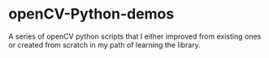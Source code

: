 # openCV-Python-demos
A series of openCV python scripts that I either improved from existing ones or created from scratch in my path of learning
the library.
